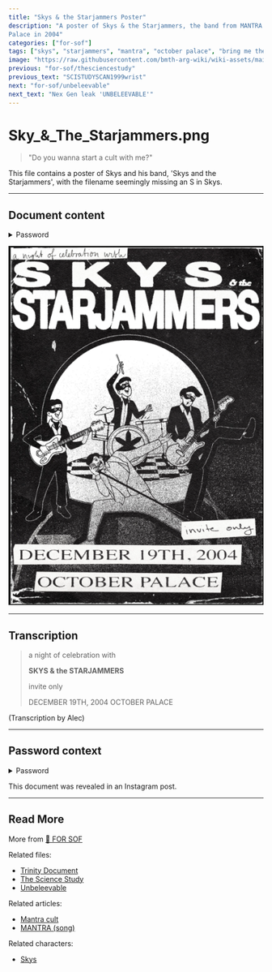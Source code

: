 ```yaml
---
title: "Skys & the Starjammers Poster"
description: "A poster of Skys & the Starjammers, the band from MANTRA cult leader Skys. It advertises a show at October 
Palace in 2004"
categories: ["for-sof"]
tags: ["skys", "starjammers", "mantra", "october palace", "bring me the horizon"]
image: "https://raw.githubusercontent.com/bmth-arg-wiki/wiki-assets/main/files/skys_starjammers/sky.png"
previous: "for-sof/thesciencestudy"
previous_text: "SCISTUDYSCAN1999wrist"
next: "for-sof/unbeleevable"
next_text: "Nex Gen leak 'UNBELEEVABLE'"
---
```


# Sky_&_The_Starjammers.png

> "Do you wanna start a cult with me?"

This file contains a poster of Skys and his band, 'Skys and the Starjammers', 
with the filename seemingly missing an S in Skys.

***

## Document content

<details class="password">
  <summary>Password</summary>

INTERCELLULAR
</details>

![Poster](https://raw.githubusercontent.com/bmth-arg-wiki/wiki-assets/main/files/skys_starjammers/sky.png)

***

## Transcription

> a night of celebration with
>
> **SKYS & the STARJAMMERS**
>
> invite only
>
> DECEMBER 19TH, 2004
> OCTOBER PALACE

(Transcription by Alec)

***

## Password context

<details class="password">
    <summary>Password</summary>

{{"![Nex Gen document from instagram](https://raw.githubusercontent.com/bmth-arg-wiki/wiki-assets/main/files/skys_starjammers/nexgendoc.jpg)" | markdownify}}
{{"![Numbers assigned to letters](https://raw.githubusercontent.com/bmth-arg-wiki/wiki-assets/main/files/skys_starjammers/instagram_solve.jpg)" | markdownify}}

It contains four words and 5 sets of numbers. 
When you take each individual number to match up a letter, you get the letters needed for the word 
`INTERCELLULAR`.

{{"![password_placeholder.png](https://raw.githubusercontent.com/bmth-arg-wiki/wiki-assets/main/files/skys_starjammers/password_placeholder.png)" | markdownify}}

You can see 12 lines for characters, since spaces are indicated on screen. Despite this, 
the password was 13 characters long, causing confusion among the community.

</details>

This document was revealed in an Instagram post.

***

## Read More

More from [📁 FOR SOF](../for-sof)

Related files:

- [Trinity Document](trinity_document)
- [The Science Study](thesciencestudy)
- [Unbeleevable](unbeleevable)

Related articles:

- [Mantra cult](../lore/mantra)
- [MANTRA (song)](../music/amo-mantra)

Related characters:

- [Skys](../characters/skys)
